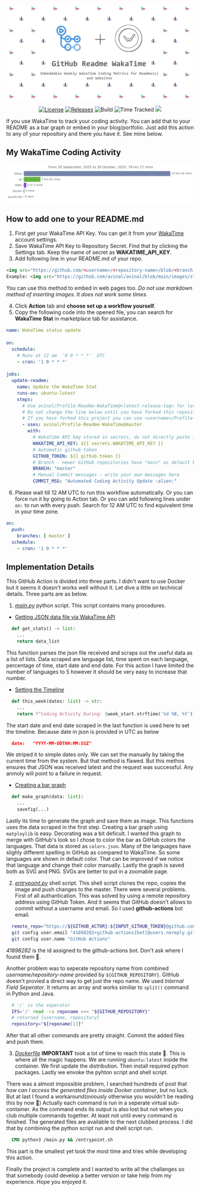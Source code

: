 <p align=center><img src="/waka.png"></p>
<p align=center><a href="https://github.com/avinal/Profile-Readme-WakaTime/blob/master/LICENSE"><img src="https://img.shields.io/github/license/avinal/Profile-Readme-WakaTime" alt="License"></a> <a href="https://github.com/avinal/Profile-Readme-WakaTime/releases"><img src="https://img.shields.io/github/v/release/avinal/Profile-Readme-WakaTime" alt="Releases"></a> <img src="https://github.com/avinal/avinal/workflows/Build%20Graph/badge.svg" alt="Build"> <img src="https://wakatime.com/badge/github/avinal/Profile-Readme-WakaTime.svg" alt="Time Tracked"> <a href="https://github.com/avinal/Profile-Readme-WakaTime/discussions"><img src="https://img.shields.io/badge/QnA-Discussions-blueviolet"></a></p>

If you use WakaTime to track your coding activity. You can add that to your README as a bar graph or embed in your blog/portfolio. Just add this action to any of your repository and there you have it. See mine below. 

## My WakaTime Coding Activity
<img src="https://github.com/avinal/avinal/blob/main/images/stat.svg" alt="Avinal WakaTime Activity"/>

## How to add one to your README.md
1. First get your WakaTime API Key. You can get it from your [WakaTime](https://wakatime.com) account settings. 
2. Save WakaTime API Key to Repository Secret. Find that by clicking the Settings tab. Keep the name of secret as **WAKATIME_API_KEY**.
3. Add following line in your README.md of your repo.
  ```html
  <img src="https://github.com/<username>/<repository-name>/blob/<branch-name>/images/stat.svg" alt="Alternative Text"/>
  Example: <img src="https://github.com/avinal/avinal/blob/main/images/stat.svg" alt="Avinal WakaTime Activity"/>
  ```
  You can use this method to embed in web pages too. *Do not use markdown method of inserting images. It does not work some times.*
  
4. Click **Action** tab and **choose set up a workflow yourself**.
5. Copy the following code into the opened file, you can search for **WakaTime Stat** in marketplace tab for assistance.
```yml
name: WakaTime status update 

on:
  schedule:
    # Runs at 12 am  '0 0 * * *'  UTC
    - cron: '1 0 * * *'

jobs:
  update-readme:
    name: Update the WakaTime Stat
    runs-on: ubuntu-latest
    steps:
      # Use avinal/Profile-Readme-WakaTime@<latest-release-tag> for latest stable release
      # Do not change the line below until you have forked this repository
      # If you have forked this project you can use <username>/Profile-Readme-WakaTime@master instead
      - uses: avinal/Profile-Readme-WakaTime@master
        with:
          # WakaTime API key stored in secrets, do not directly paste it here
          WAKATIME_API_KEY: ${{ secrets.WAKATIME_API_KEY }}
          # Automatic github token
          GITHUB_TOKEN: ${{ github.token }}
          # Branch - newer GitHub repositories have "main" as default branch, change to main in that case, default is master
          BRANCH: "master"
          # Manual Commit messages - write your own messages here
          COMMIT_MSG: "Automated Coding Activity Update :alien:"

```
6. Please wait till 12 AM UTC to run this workflow automatically. Or you can force run it by going to Action tab. Or you can add following lines under `on:` to run with every push. Search for 12 AM UTC to find equivalent time in your time zone. 
```yml
on:
  push:
    branches: [ master ]
  schedule:
    - cron: '1 0 * * *' 
```

## Implementation Details
This GitHub Action is divided into three parts. I didn't want to use Docker but it seems it doesn't works well without it. Let dive a little on technical details. Three parts are as below.

1. *[main.py](https://github.com/avinal/Profile-Readme-WakaTime/blob/master/main.py)* python script. This script contains many procedures.
  * [Getting JSON data file via WakaTime API](https://github.com/avinal/Profile-Readme-WakaTime/blob/master/main.py#L52) 
  ```python
    def get_stats() -> list:
      ...
      return data_list
  ```
  This function parses the json file received and scraps out the useful data as a list of lists. Data scraped are language list, time spent on each language, percentage of time, start date and end date. For this action I have limited the number of languages to 5 however it should be very easy to increase that number.
  * [Setting the Timeline](https://github.com/avinal/Profile-Readme-WakaTime/blob/master/main.py#L13)
  ```python
    def this_week(dates: list) -> str:
      ...
      return f"Coding Activity During: {week_start.strftime('%d %B, %Y')} to {week_end.strftime('%d %B, %Y')}"
  ```
  The start date and end date scraped in the last function is used here to set the timeline. Because date in json is provided in UTC as below
  ```json
    date:	"YYYY-MM-DDTHH:MM:SSZ"
  ```
  We striped it to simple dates only. We can set the manually by taking the current time from the system. But that method is flawed. But this methos ensures that JSON was received latest and the request was successful. Any anmoly will point to a failure in request.
  * [Creating a bar graph](https://github.com/avinal/Profile-Readme-WakaTime/blob/master/main.py#L21)
  ```python
    def make_graph(data: list):
      ...
      savefig(...)
  ```
  Lastly its time to generate the graph and save them as image. This functions uses the data scraped in the first step. Creating a bar graph using `matploylib` is easy. Decorating was a bit deficult. I wanted this graph to merge with GitHub's look so I chose to color the bar as GitHub colors the languages. That data is stored as `colors.json`. Many of the languages have slighly different spelling in GitHub as compared to WakaTime. So some languages are shown in default color. That can be improved if we notice that language and change their color manually. Lastly the graph is saved both as SVG and PNG. SVGs are better to put in a zoomable page.
  
2. *[entrypoint.py](https://github.com/avinal/Profile-Readme-WakaTime/blob/master/entrypoint.sh)* shell script. This shell script clones the repo, copies the image and push changes to the master. There were several problems. First of all authantication. This was solved by using a remote repository address using GitHub Token. And it seems that GitHub doesn't allows to commit without a username and email. So I used **github-actions** bot email. 
```bash
  remote_repo="https://${GITHUB_ACTOR}:${INPUT_GITHUB_TOKEN}@github.com/${GITHUB_REPOSITORY}.git"
  git config user.email "41898282+github-actions[bot]@users.noreply.github.com"
  git config user.name "GitHub Actions"
```
*41898282* is the id assigned to the github-actions bot. Don't ask where I found them 🙂.

Another problem was to seperate repository name from combined *username/repository-name* provided by `${GITHUB_REPOSITORY}`. GitHub doesn't provied a direct way to get just the repo name. We used *Internal Field Seperator*. It returns an array and works similiar to `split()` command in Python and Java. 
```bash
  # '/' is the seperator
  IFS='/' read -ra reponame <<< "${GITHUB_REPOSITORY}"
  # returned {username, repository}
  repository="${reponame[1]}"
```
After that all other commands are pretty straight. Commit the added files and push them.

3. *[Dockerfile](https://github.com/avinal/Profile-Readme-WakaTime/blob/master/Dockerfile)* **IMPORTANT** took a lot of time to reach this state 🥱. This is where all the magic happens. We are running `ubuntu:latest` inside the container. We first update the distribution. Then install required python packages. Lastly we envoke the pyhton script and shell script. 

There was a almost impossible problem, I searched hundreds of post that *how can I access the generated files inside Docker container*, but no luck. But at last I found a workaround(oviously otherwise you wouldn't be reading this by now 🤣) Actually each command is run in a seperate virtual sub-container. As the command ends its output is also lost but not when you club multiple commands together. At least not until every command is finished. The generated files are available to the next clubbed process. I did that by combining the python script run and shell script run.
```dockerfile
  CMD python3 /main.py && /entrypoint.sh
```
This part is the smallest yet took the most time and tries while developing this action.

Finally the project is complete and I wanted to write all the challanges so that somebody could develop a better version or take help from my experience. Hope you enjoyed it.

